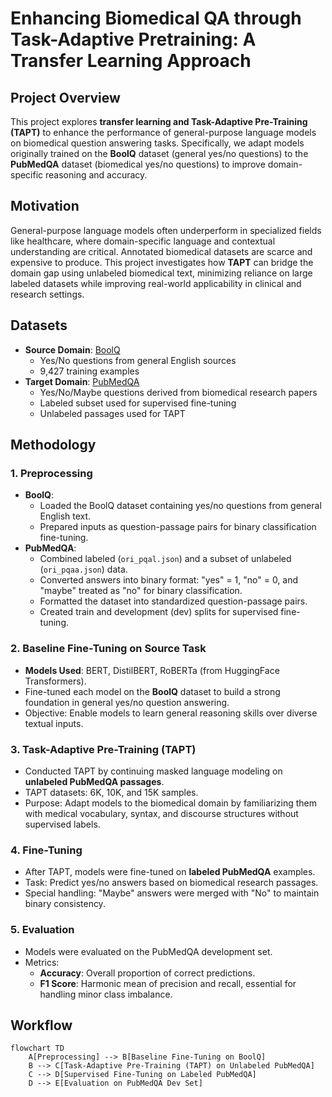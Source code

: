 # Enhancing Biomedical QA through Task-Adaptive Pretraining: A Transfer Learning Approach

## Project Overview
This project explores **transfer learning and Task-Adaptive Pre-Training (TAPT)** to enhance the performance of general-purpose language models on biomedical question answering tasks. Specifically, we adapt models originally trained on the **BoolQ** dataset (general yes/no questions) to the **PubMedQA** dataset (biomedical yes/no questions) to improve domain-specific reasoning and accuracy.

## Motivation
General-purpose language models often underperform in specialized fields like healthcare, where domain-specific language and contextual understanding are critical. Annotated biomedical datasets are scarce and expensive to produce. This project investigates how **TAPT** can bridge the domain gap using unlabeled biomedical text, minimizing reliance on large labeled datasets while improving real-world applicability in clinical and research settings.

## Datasets
- **Source Domain**: [BoolQ](https://github.com/google-research-datasets/boolean-questions)
  - Yes/No questions from general English sources
  - 9,427 training examples
- **Target Domain**: [PubMedQA](https://pubmedqa.github.io/)
  - Yes/No/Maybe questions derived from biomedical research papers
  - Labeled subset used for supervised fine-tuning
  - Unlabeled passages used for TAPT

## Methodology

### 1. Preprocessing
- **BoolQ**:
  - Loaded the BoolQ dataset containing yes/no questions from general English text.
  - Prepared inputs as question-passage pairs for binary classification fine-tuning.
- **PubMedQA**:
  - Combined labeled (`ori_pqal.json`) and a subset of unlabeled (`ori_pqaa.json`) data.
  - Converted answers into binary format: \"yes\" = 1, \"no\" = 0, and \"maybe\" treated as \"no\" for binary classification.
  - Formatted the dataset into standardized question-passage pairs.
  - Created train and development (dev) splits for supervised fine-tuning.

### 2. Baseline Fine-Tuning on Source Task
- **Models Used**: BERT, DistilBERT, RoBERTa (from HuggingFace Transformers).
- Fine-tuned each model on the **BoolQ** dataset to build a strong foundation in general yes/no question answering.
- Objective: Enable models to learn general reasoning skills over diverse textual inputs.

### 3. Task-Adaptive Pre-Training (TAPT)
- Conducted TAPT by continuing masked language modeling on **unlabeled PubMedQA passages**.
- TAPT datasets: 6K, 10K, and 15K samples.
- Purpose: Adapt models to the biomedical domain by familiarizing them with medical vocabulary, syntax, and discourse structures without supervised labels.

### 4. Fine-Tuning
- After TAPT, models were fine-tuned on **labeled PubMedQA** examples.
- Task: Predict yes/no answers based on biomedical research passages.
- Special handling: \"Maybe\" answers were merged with \"No\" to maintain binary consistency.

### 5. Evaluation
- Models were evaluated on the PubMedQA development set.
- Metrics:
  - **Accuracy**: Overall proportion of correct predictions.
  - **F1 Score**: Harmonic mean of precision and recall, essential for handling minor class imbalance.

## Workflow
```mermaid
flowchart TD
    A[Preprocessing] --> B[Baseline Fine-Tuning on BoolQ]
    B --> C[Task-Adaptive Pre-Training (TAPT) on Unlabeled PubMedQA]
    C --> D[Supervised Fine-Tuning on Labeled PubMedQA]
    D --> E[Evaluation on PubMedQA Dev Set]

